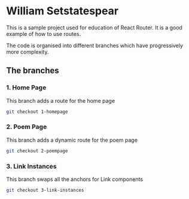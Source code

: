 # William Setstatespear

This is a sample project used for education of React Router. It is a good example of how to use routes. 

The code is organised into different branches which have progressively more complexity.

## The branches

### 1. Home Page

This branch adds a route for the home page

```bash
git checkout 1-homepage
```

### 2. Poem Page

This branch adds a dynamic route for the poem page

```bash
git checkout 2-poempage
```

### 3. Link Instances

This branch swaps all the anchors for Link components

```bash
git checkout 3-link-instances
```
